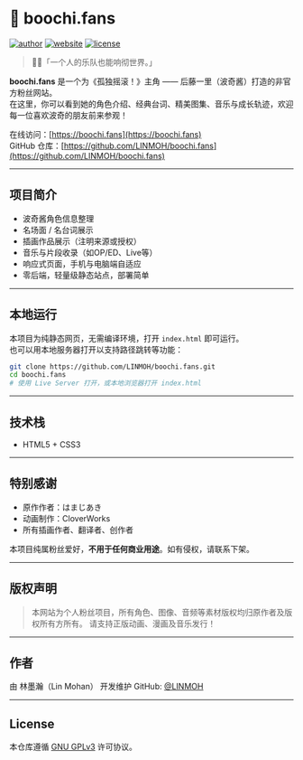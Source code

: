 # 🎸 boochi.fans

[![author](https://img.shields.io/badge/author-LinMohan-blue)](https://github.com/LINMOH)
[![website](https://img.shields.io/badge/site-boochi.fans-ff69b4?logo=google-chrome)](https://boochi.fans)
[![license](https://img.shields.io/badge/license-MIT-green)](LICENSE)

> 🧍‍♀️「一个人的乐队也能响彻世界。」

**boochi.fans** 是一个为《孤独摇滚！》主角 —— 后藤一里（波奇酱）打造的非官方粉丝网站。  
在这里，你可以看到她的角色介绍、经典台词、精美图集、音乐与成长轨迹，欢迎每一位喜欢波奇的朋友前来参观！

在线访问：[https://boochi.fans](https://boochi.fans)  
GitHub 仓库：[https://github.com/LINMOH/boochi.fans](https://github.com/LINMOH/boochi.fans)

---

## 项目简介

- 波奇酱角色信息整理
- 名场面 / 名台词展示
- 插画作品展示（注明来源或授权）
- 音乐与片段收录（如OP/ED、Live等）
- 响应式页面，手机与电脑端自适应
- 零后端，轻量级静态站点，部署简单

---

## 本地运行

本项目为纯静态网页，无需编译环境，打开 `index.html` 即可运行。  
也可以用本地服务器打开以支持路径跳转等功能：

```bash
git clone https://github.com/LINMOH/boochi.fans.git
cd boochi.fans
# 使用 Live Server 打开，或本地浏览器打开 index.html
````

---

## 技术栈

* HTML5 + CSS3

---

## 特别感谢

* 原作作者：はまじあき
* 动画制作：CloverWorks
* 所有插画作者、翻译者、创作者

本项目纯属粉丝爱好，**不用于任何商业用途**。如有侵权，请联系下架。

---

## 版权声明

> 本网站为个人粉丝项目，所有角色、图像、音频等素材版权均归原作者及版权所有方所有。
> 请支持正版动画、漫画及音乐发行！

---

## 作者

由 林墨瀚（Lin Mohan） 开发维护
GitHub: [@LINMOH](https://github.com/LINMOH)

---

## License

本仓库遵循 [GNU GPLv3](https://www.gnu.org/licenses/gpl-3.0.html) 许可协议。
